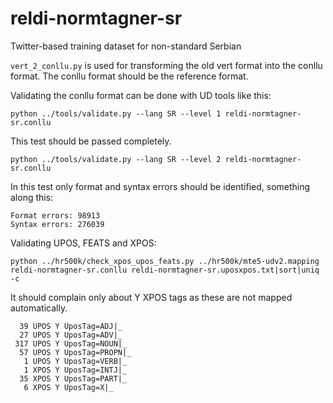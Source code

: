 # reldi-normtagner-sr
Twitter-based training dataset for non-standard Serbian

`vert_2_conllu.py` is used for transforming the old vert format into the conllu format. The conllu format should be the reference format.

Validating the conllu format can be done with UD tools like this:
```
python ../tools/validate.py --lang SR --level 1 reldi-normtagner-sr.conllu
```
This test should be passed completely.

```
python ../tools/validate.py --lang SR --level 2 reldi-normtagner-sr.conllu
```

In this test only format and syntax errors should be identified, something along this:

```
Format errors: 98913
Syntax errors: 276039
```

Validating UPOS, FEATS and XPOS:

```
python ../hr500k/check_xpos_upos_feats.py ../hr500k/mte5-udv2.mapping reldi-normtagner-sr.conllu reldi-normtagner-sr.uposxpos.txt|sort|uniq -c
```

It should complain only about Y XPOS tags as these are not mapped automatically.

```
  39 UPOS Y UposTag=ADJ|_
  27 UPOS Y UposTag=ADV|_
 317 UPOS Y UposTag=NOUN|_
  57 UPOS Y UposTag=PROPN|_
   1 UPOS Y UposTag=VERB|_
   1 XPOS Y UposTag=INTJ|_
  35 XPOS Y UposTag=PART|_
   6 XPOS Y UposTag=X|_
```
